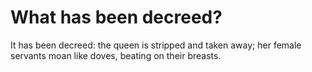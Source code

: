 # What has been decreed?

It has been decreed: the queen is stripped and taken away; her female servants moan like doves, beating on their breasts.
